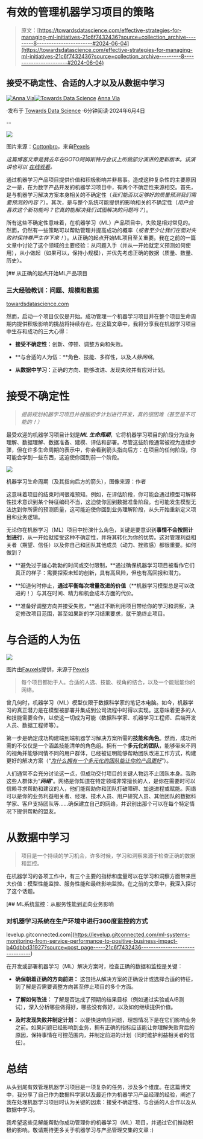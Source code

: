 # 有效的管理机器学习项目的策略

> 原文：[https://towardsdatascience.com/effective-strategies-for-managing-ml-initiatives-21c6f7432436?source=collection_archive---------8-----------------------#2024-06-04](https://towardsdatascience.com/effective-strategies-for-managing-ml-initiatives-21c6f7432436?source=collection_archive---------8-----------------------#2024-06-04)

## 接受不确定性、合适的人才以及从数据中学习

[](https://annaviaba.medium.com/?source=post_page---byline--21c6f7432436--------------------------------)[![Anna Via](../Images/7e8fe5c1a485a789edad3a6d118bcf45.png)](https://annaviaba.medium.com/?source=post_page---byline--21c6f7432436--------------------------------)[](https://towardsdatascience.com/?source=post_page---byline--21c6f7432436--------------------------------)[![Towards Data Science](../Images/a6ff2676ffcc0c7aad8aaf1d79379785.png)](https://towardsdatascience.com/?source=post_page---byline--21c6f7432436--------------------------------) [Anna Via](https://annaviaba.medium.com/?source=post_page---byline--21c6f7432436--------------------------------)

·发布于 [Towards Data Science](https://towardsdatascience.com/?source=post_page---byline--21c6f7432436--------------------------------) ·6分钟阅读·2024年6月4日

--

![](../Images/ee9148215face5995ec3499341e27238.png)

图片来源：[Cottonbro](https://www.pexels.com/es-es/@cottonbro/)，来自[Pexels](https://www.pexels.com/)

*这篇博客文章是我去年在GOTO阿姆斯特丹会议上所做部分演讲的更新版本。该演讲也可以* [*在线观看*](https://www.youtube.com/watch?v=dFxFYukNmvE)*。*

通过机器学习产品项目提供价值和积极影响并非易事。造成这种复杂性的主要原因之一是，在为数字产品开发的机器学习项目中，有两个不确定性来源相交。首先，是与机器学习解决方案本身相关的不确定性（*我们能否以足够好的质量预测我们需要预测的内容？*）。其次，是与整个系统可能提供的影响相关的不确定性（*用户会喜欢这个新功能吗？它真的能解决我们试图解决的问题吗？*）。

所有这些不确定性意味着，在机器学习（ML）产品项目中，失败是相对常见的。然而，仍然有一些策略可以帮助管理并提高成功的概率（*或者至少让我们在面对失败时保持尊严生存下来！*）。从正确的起点开始ML项目至关重要。我在之前的一篇文章中讨论了这个领域的主要经验：从问题入手（并从一开始就定义预测如何使用），从小做起（如果可以，保持小规模），并优先考虑正确的数据（质量、数量、历史）。

[](/starting-ml-product-initiatives-on-the-right-foot-cf24cbe163b3?source=post_page-----21c6f7432436--------------------------------) [## 从正确的起点开始ML产品项目

### 三大经验教训：问题、规模和数据

[towardsdatascience.com](/starting-ml-product-initiatives-on-the-right-foot-cf24cbe163b3?source=post_page-----21c6f7432436--------------------------------)

然而，启动一个项目仅仅是开始。成功管理一个机器学习项目并在整个项目生命周期内提供积极影响的挑战将持续存在。在这篇文章中，我将分享我在机器学习项目中生存和成功的三大心得：

+   **接受不确定性**：创新、停顿、调整方向和失败。

+   **与合适的人为伍：**角色、技能、多样性，以及*人脉网络*。

+   **从数据中学习**：正确的方向、能够改进、发现失败并有应对计划。

# **接受不确定性**

> *提前规划机器学习项目并根据初步计划进行开发，真的很困难（甚至是不可能的！）*

最受欢迎的机器学习项目计划是***ML 生命周期***，它将机器学习项目的阶段分为业务理解、数据理解、数据准备、建模、评估和部署。尽管这些阶段通常被视为连续步骤，但在许多生命周期的表示中，你会看到箭头指向后方：在项目的任何阶段，你可能会学到一些东西，这迫使你回到前一个阶段。

![](../Images/ac523d07c10f1e9919ddc168430e4fe7.png)

机器学习生命周期（及其指向后方的箭头），图像来源：作者

这意味着项目的结束时间很难预知。例如，在评估阶段，你可能会通过模型可解释性技术意识到某个特征编码不当，这迫使你回到数据准备阶段。也可能发生模型无法达到你所需的预测质量，这可能迫使你回到业务理解阶段，从头开始重新定义项目和业务逻辑。

无论你在机器学习（ML）项目中扮演什么角色，关键是要意识到**事情不会按照计划进行**，从一开始就接受这种不确定性，并将其转化为你的优势。这对管理利益相关者（期望、信任）以及你自己和团队其他成员（动力、挫败感）都很重要。如何做到？

+   **避免过于雄心勃勃的时间或交付限制，**通过确保机器学习项目被看作它们真正的样子：需要探索未知的创新，具有高风险，但也有高回报和潜力。

+   **知道何时停止，**通过平衡每次增量改进的价值**（**机器学习模型总是可以改进的！）与其在时间、精力和机会成本方面的代价。

+   **准备好调整方向并接受失败，**通过不断利用项目带给你的学习和洞察，决定修改项目范围，甚至如果新的学习结果要求，就干脆终止项目。

# 与合适的人为伍

![](../Images/05cc761bbe3fbc9e9d145c9491dab134.png)

图片由[Fauxels](https://www.pexels.com/es-es/@fauxels/)提供，来源于[Pexels](https://www.pexels.com/)

> 每个项目都始于人。合适的人选、技能、视角的结合，以及一个能赋能你的网络。

曾几何时，机器学习（ML）模型仅限于数据科学家的笔记本电脑。如今，机器学习的真正潜力是在模型被部署并集成到公司流程中时得以实现。这意味着更多的人和技能需要合作，以使这一切成为可能（数据科学家、机器学习工程师、后端开发人员、数据工程师等）。

第一步是确定成功构建端到端机器学习解决方案所需的**技能和角色**。然而，成功所需的不仅仅是一个涵盖技能清单的角色组。拥有一个**多元化的团队**，能够带来不同的视角并能够同情不同的用户群体，已经被证明能够帮助团队改进工作方式，构建更好的解决方案（“[*为什么拥有一个多元化的团队能让你的产品更好*](https://open.nytimes.com/why-having-a-diverse-team-will-make-your-products-better-c73e7518f677)”）。

人们通常不会充分讨论这一点，但成功交付项目的关键人物远不止团队本身。我称这些人群体为“***网络***”。网络是你知道在特定领域非常擅长的人，是你在需要时可以信赖寻求帮助和建议的人，他们能帮助你和团队打破障碍、加速进程或赋能。网络可以是你的业务利益相关者、经理、技术人员、用户研究人员、其他团队的数据科学家、客户支持团队等……确保建立自己的网络，并识别出那个可以在每个特定情况下提供帮助的盟友。

# 从数据中学习

> 项目是一个持续的学习机会，许多时候，学习和洞察来源于检查正确的数据和监控。

在机器学习的各项工作中，有三个主要的指标和度量可以在学习和洞察方面带来巨大价值：模型性能监控、服务性能和最终影响监控。在之前的文章中，我深入探讨了这个话题。

[](https://levelup.gitconnected.com/ml-systems-monitoring-from-service-performance-to-positive-business-impact-b40dbbd31927?source=post_page-----21c6f7432436--------------------------------) [## ML系统监控：从服务性能到正向业务影响

### 对机器学习系统在生产环境中进行360度监控的方式

levelup.gitconnected.com](https://levelup.gitconnected.com/ml-systems-monitoring-from-service-performance-to-positive-business-impact-b40dbbd31927?source=post_page-----21c6f7432436--------------------------------)

在开发或部署机器学习（ML）解决方案时，检查正确的数据和监控是关键：

+   **确保朝着正确的方向前进：** 这包括从解决方案的正确设计或选择合适的特征，到了解是否需要调整方向甚至停止项目的多个方面。

+   **了解如何改进：** 了解是否达成了预期的结果目标（例如通过实验或A/B测试），深入分析哪些做得好，哪些没有做好，以及如何继续提供价值。

+   **及时发现失败并制定计划：** 以便快速响应问题，理想情况下是在它们影响业务之前。如果问题已经影响到业务，拥有正确的指标应该能让你理解失败背后的原因，保持事情在可控范围内，并制定前进的计划（同时维护利益相关者的信任）。

# 总结

从头到尾有效管理机器学习项目是一项复杂的任务，涉及多个维度。在这篇博文中，我分享了自己作为数据科学家以及最近作为机器学习产品经理的经验，阐述了我在处理机器学习项目时认为关键的因素：接受不确定性、与合适的人合作以及从数据中学习。

我希望这些见解能帮助你成功管理你的机器学习（ML）项目，并通过它们推动积极的影响。敬请期待更多关于机器学习与产品管理交集的文章 :)

